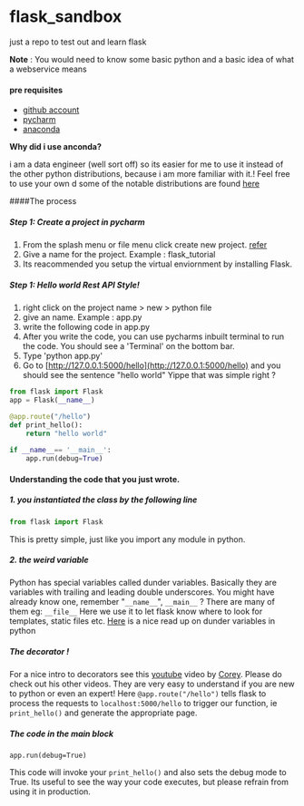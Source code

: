 # flask_sandbox
just a repo to test out and learn flask

**Note** : You would need to know some basic python and a basic idea of what a webservice means

#### pre requisites
 - [github account](https://github.com/)
 - [pycharm](https://www.jetbrains.com/pycharm/)
 - [anaconda](https://www.anaconda.com/download/)
  
**Why did i use anconda?**

i am  a data engineer (well sort off) so its easier for me to use it instead of the other python distributions, because i am more familiar with it.! Feel free to use your own d
 some of the notable distributions are found [here](https://wiki.python.org/moin/PythonDistributions)

####The process 
##### Step 1: Create a project in pycharm
1. From the splash menu or file menu click create new project. [refer](https://www.jetbrains.com/help/pycharm/creating-and-running-your-first-python-project.html)
2. Give a name for the project. Example : flask_tutorial
3. Its reacommended you setup the virtual enviornment by installing Flask.

    
##### Step 1:  Hello world Rest API Style!
1. right click on the project name > new > python file
2. give an name. Example : app.py
3. write the following code in app.py
4. After you write the code, you can use pycharms inbuilt terminal to run the code. You should see a 'Terminal' on the bottom bar. 
5. Type 'python app.py'
6. Go to [http://127.0.0.1:5000/hello](http://127.0.0.1:5000/hello) and you should see the sentence "hello world" Yippe that was simple right ?
```python
from flask import Flask
app = Flask(__name__)

@app.route("/hello")
def print_hello():
    return "hello world"
    
if __name__== '__main__':
    app.run(debug=True) 
```

#### Understanding the code that you just wrote.
##### 1. you instantiated the class by the following line
```python
from flask import Flask
```
This is pretty simple, just like you import any module in python.

##### 2. the weird  variable
Python has special variables called dunder variables. Basically they are variables with trailing and leading double underscores. 
You might have already know one, remember "`__name__`", `__main__`  ? There are many of them eg: `__file__`
Here we use it to let flask know where to look for templates, static files etc.
[Here](https://hackernoon.com/understanding-the-underscore-of-python-309d1a029edc) is a nice read up on dunder variables in python

##### The decorator !
For a nice intro to decorators see this [youtube](https://www.youtube.com/watch?v=FsAPt_9Bf3U) video by [Corey](https://twitter.com/CoreyMSchafer). Please do check out his other videos. They are very easy to understand if you are new to python or  even an expert!
Here `@app.route("/hello")` tells flask to process the requests to `localhost:5000/hello` to trigger our function, ie `print_hello()` and generate the appropriate page.

##### The code in the main block
`app.run(debug=True)`

This code will invoke your  `print_hello()` and also sets the debug mode to True. Its useful to see the way your code executes, but please refrain from using it in production.
